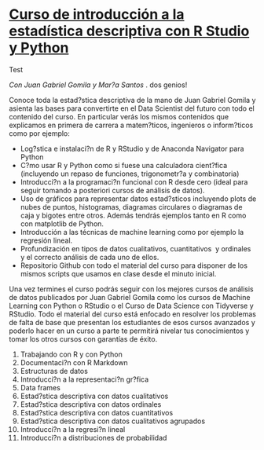 # [Curso de introducción a la estadística descriptiva con R Studio y Python](https://www.udemy.com/estadistica-descriptiva/?couponCode=FROM_BOKDOWN_RSTUDIO)

Test

*Con Juan Gabriel Gomila y Mar?a Santos*  .  dos genios! 

Conoce toda la estad?stica descriptiva de la mano de Juan Gabriel Gomila y asienta las bases para convertirte en el Data Scientist del futuro con todo el contenido del curso. En particular verás los mismos contenidos que explicamos en primera de carrera a matem?ticos, ingenieros o inform?ticos como por ejemplo:

* Log?stica e instalaci?n de R y RStudio y de Anaconda Navigator para Python
* C?mo usar R y Python como si fuese una calculadora cient?fica (incluyendo un repaso de funciones, trigonometr?a y combinatoria)
* Introducci?n a la programaci?n funcional con R desde cero (ideal para seguir tomando a posteriori cursos de análisis de datos).
* Uso de gráficos para representar datos estad?sticos incluyendo plots de nubes de puntos, histogramas, diagramas circulares o diagramas de caja y bigotes entre otros. Además tendrás ejemplos tanto en R como con matplotlib de Python.
* Introducción a las técnicas de machine learning como por ejemplo la regresión lineal.
* Profundización en tipos de datos cualitativos, cuantitativos  y ordinales y el correcto análisis de cada uno de ellos.
* Repositorio Github con todo el material del curso para disponer de los mismos scripts que usamos en clase desde el minuto inicial.

Una vez termines el curso podrás seguir con los mejores cursos de análisis de datos publicados por Juan Gabriel Gomila como los cursos de Machine Learning con Python o RStudio o el Curso de Data Science con Tidyverse y RStudio. Todo el material del curso está enfocado en resolver los problemas de falta de base que presentan los estudiantes de esos cursos avanzados y poderlo hacer en un curso a parte te permitirá nivelar tus conocimientos y tomar los otros cursos con garantías de éxito.

1. Trabajando con R y con Python
2. Documentaci?n con R Markdown
3. Estructuras de datos
4. Introducci?n a la representaci?n gr?fica
5. Data frames
6. Estad?stica descriptiva con datos cualitativos
7. Estad?stica descriptiva con datos ordinales
8. Estad?stica descriptiva con datos cuantitativos
9. Estad?stica descriptiva con datos cualitativos agrupados
10. Introducci?n a la regresi?n lineal
11. Introducci?n a distribuciones de probabilidad
